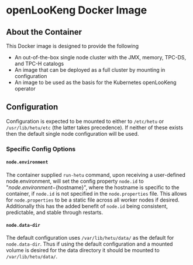 # openLooKeng Docker Image

## About the Container
This Docker image is designed to provide the following
* An out-of-the-box single node cluster with the JMX, memory, TPC-DS, and TPC-H
 catalogs
* An image that can be deployed as a full cluster by mounting in configuration
* An image to be used as the basis for the Kubernetes openLooKeng operator

## Configuration

Configuration is expected to be mounted to either  to `/etc/hetu` or
`/usr/lib/hetu/etc` (the latter takes precedence). If neither of these exists
then the default single node configuration will be used.

### Specific Config Options

#### `node.environment`
The container supplied `run-hetu` command, upon receiving a user-defined 
node.environment, will set the config property
`node.id` to "${node.environment}-${hostname}", where the hostname is 
specific to the container, if `node.id` is not specified in the
`node.properties` file. This allows for `node.properties` to be a static file
across all worker nodes if desired. Additionally this has the added benefit of
`node.id` being consistent, predictable, and stable through restarts.

#### `node.data-dir`
The default configuration uses `/var/lib/hetu/data/` as the default for
`node.data-dir`. Thus if using the default configuration and a mounted volume
is desired for the data directory it should be mounted to `/var/lib/hetu/data/`.

